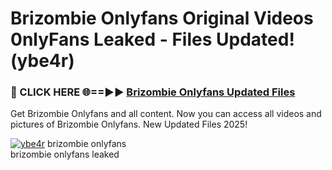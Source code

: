 # Brizombie Onlyfans Original Videos 0nlyFans Leaked - Files Updated! (ybe4r)

<h3>🔴 CLICK HERE 🌐==►► <a href="https://tinyurl.com/brd5kh86" rel="nofollow">Brizombie Onlyfans Updated Files</a></h3>

Get Brizombie Onlyfans and all content. Now you can access all videos and pictures of Brizombie Onlyfans. New Updated Files 2025!

[![ybe4r](https://i.imgur.com/K7sEzmb.gif)](https://tinyurl.com/brd5kh86)
brizombie onlyfans<br>
brizombie onlyfans leaked